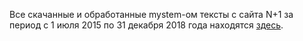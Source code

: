 Все скачанные и обработанные mystem-ом тексты с сайта N+1 за период с 1 июля 2015 по 31 декабря 2018 года находятся [здесь](https://yadi.sk/d/CgOqDVeCZrrHsw).
